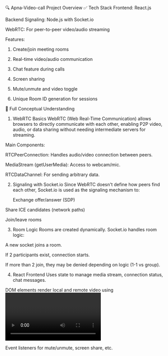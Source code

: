 🔍 Apna-Video-call Project Overview
✅ Tech Stack
Frontend: React.js

Backend Signaling: Node.js with Socket.io

WebRTC: For peer-to-peer video/audio streaming

Features:

1. Create/join meeting rooms

2. Real-time video/audio communication

3. Chat feature during calls

4. Screen sharing

5. Mute/unmute and video toggle

6. Unique Room ID generation for sessions




📘 Full Conceptual Understanding

1. WebRTC Basics
WebRTC (Web Real-Time Communication) allows browsers to directly communicate with each other, enabling P2P video, audio, or data sharing without needing intermediate servers for streaming.

Main Components:

  RTCPeerConnection: Handles audio/video connection between peers.

  MediaStream (getUserMedia): Access to webcam/mic.

  RTCDataChannel: For sending arbitrary data.

2. Signaling with Socket.io
Since WebRTC doesn't define how peers find each other, Socket.io is used as the signaling mechanism to:

   Exchange offer/answer (SDP)

  Share ICE candidates (network paths)

  Join/leave rooms

3. Room Logic
Rooms are created dynamically. Socket.io handles room logic:

  A new socket joins a room.

  If 2 participants exist, connection starts.

  If more than 2 join, they may be denied depending on logic (1-1 vs group).

4. React Frontend
Uses state to manage media stream, connection status, chat messages.

  DOM elements render local and remote video using <video> tags with ref.

  Event listeners for mute/unmute, screen share, etc.
